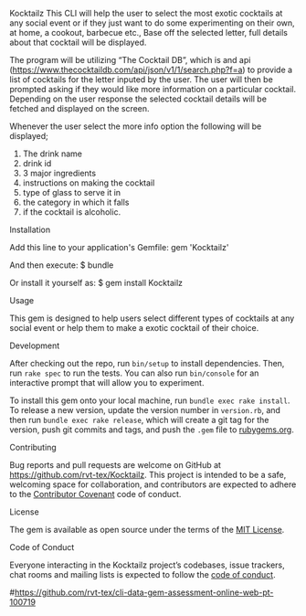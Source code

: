 Kocktailz
This CLI will help the user to select the most exotic cocktails at any social event or if they just want to do some experimenting on their own, at home, a cookout, barbecue etc., Base off the selected letter, full details about that cocktail will be displayed.

The program will be utilizing “The Cocktail DB”, which is and api (https://www.thecocktaildb.com/api/json/v1/1/search.php?f=a) to provide a list of cocktails for the letter inputed by the user. The user will then be prompted asking if they would like more information on a particular cocktail. Depending on the user response the selected cocktail details will be fetched and displayed on the screen.

Whenever the user select the more info option the following will be displayed;
1. The drink name 
2. drink id
3. 3 major ingredients
4. instructions on making the cocktail
5. type of glass to serve it in
6. the category in which it falls 
6. if the cocktail is alcoholic.


Installation

Add this line to your application's Gemfile:
gem 'Kocktailz'

And then execute:
    $ bundle

Or install it yourself as:
    $ gem install Kocktailz

Usage

This gem is designed to help users select different types of cocktails at any social event or help them to make a exotic cocktail of their choice.

Development

After checking out the repo, run `bin/setup` to install dependencies. Then, run `rake spec` to run the tests. You can also run `bin/console` for an interactive prompt that will allow you to experiment.

To install this gem onto your local machine, run `bundle exec rake install`. To release a new version, update the version number in `version.rb`, and then run `bundle exec rake release`, which will create a git tag for the version, push git commits and tags, and push the `.gem` file to [rubygems.org](https://rubygems.org).

Contributing

Bug reports and pull requests are welcome on GitHub at https://github.com/rvt-tex/Kocktailz. This project is intended to be a safe, welcoming space for collaboration, and contributors are expected to adhere to the [Contributor Covenant](http://contributor-covenant.org) code of conduct.

License

The gem is available as open source under the terms of the [MIT License](https://opensource.org/licenses/MIT).

Code of Conduct

Everyone interacting in the Kocktailz project’s codebases, issue trackers, chat rooms and mailing lists is expected to follow the [code of conduct](https://github.com/rvt-tex/Kocktailz/blob/master/CODE_OF_CONDUCT.md).

#https://github.com/rvt-tex/cli-data-gem-assessment-online-web-pt-100719
